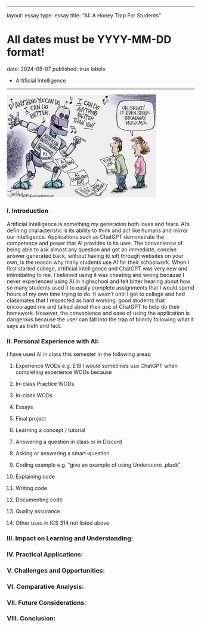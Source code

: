  ---
layout: essay
type: essay
title: "AI: A Honey Trap For Students"
# All dates must be YYYY-MM-DD format!
date: 2024-05-07
published: true
labels:
  - Artificial Intelligence
---

<img width="400px" 
     class="rounded float-start pe-4" 
     src="../img/reflect-ai.png" >

### I. Introduction
Artificial intelligence is something my generation both loves and fears. AI’s defining characteristic is its ability to think and act like humans and mirror our intelligence. Applications such as ChatGPT demonstrate the competence and power that AI provides to its user. The convenience of being able to ask almost any question and get an immediate, concise answer generated back, without having to sift through websites on your own, is the reason why many students use AI for their schoolwork. When I first started college, artificial intelligence and ChatGPT was very new and intimidating to me. I believed using it was cheating and wrong because I never experienced using AI in highschool and felt bitter hearing about how so many students used it to easily complete assignments that I would spend hours of my own time trying to do. It wasn’t until I got to college and had classmates that I respected as hard working, good students that encouraged me and talked about their use of ChatGPT to help do their homework. However, the convenience and ease of using the application is dangerous because the user can fall into the trap of blindly following what it says as truth and fact.

### II. Personal Experience with AI:
I have used AI in class this semester in the following areas:

  1. Experience WODs e.g. E18
     I would sometimes use ChatGPT when completing experience WODs because 
  2. In-class Practice WODs
     
  3. In-class WODs

  4. Essays

  5. Final project

  6. Learning a concept / tutorial

  7. Answering a question in class or in Discord

  8. Asking or answering a smart-question

  9. Coding example e.g. “give an example of using Underscore .pluck”

  10. Explaining code

  11. Writing code

  12. Documenting code

  13. Quality assurance 

  14. Other uses in ICS 314 not listed above


### III. Impact on Learning and Understanding:


### IV. Practical Applications:


### V. Challenges and Opportunities:


### VI. Comparative Analysis:


### VII. Future Considerations:


### VIII. Conclusion:
